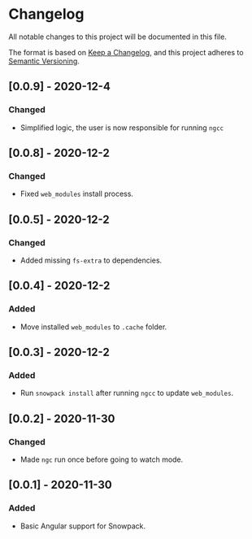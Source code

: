 # Changelog

All notable changes to this project will be documented in this file.

The format is based on [Keep a Changelog](https://keepachangelog.com/en/1.0.0/),
and this project adheres to [Semantic Versioning](https://semver.org/spec/v2.0.0.html).

## [0.0.9] - 2020-12-4

### Changed

- Simplified logic, the user is now responsible for running `ngcc`

## [0.0.8] - 2020-12-2

### Changed

- Fixed `web_modules` install process.

## [0.0.5] - 2020-12-2

### Changed

- Added missing `fs-extra` to dependencies.

## [0.0.4] - 2020-12-2

### Added

- Move installed `web_modules` to `.cache` folder.

## [0.0.3] - 2020-12-2

### Added

- Run `snowpack install` after running `ngcc` to update `web_modules`.

## [0.0.2] - 2020-11-30

### Changed

- Made `ngc` run once before going to watch mode.

## [0.0.1] - 2020-11-30

### Added

- Basic Angular support for Snowpack.
